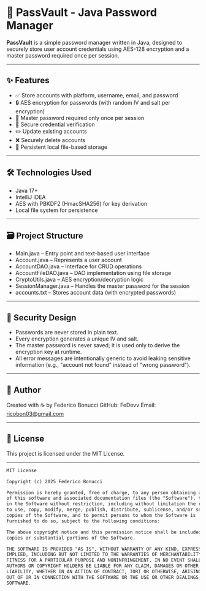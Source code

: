 # 📁 PassVault - Java Password Manager
**PassVault** is a simple password manager written in Java, designed to securely store user account credentials using AES-128 encryption and a master password required once per session.

---

## ✨ Features
- ✅ Store accounts with platform, username, email, and password
- 🔒 AES encryption for passwords (with random IV and salt per encryption)
- 🧠 Master password required only once per session
- 🔐 Secure credential verification
- ✏️ Update existing accounts
- ❌ Securely delete accounts
- 📂 Persistent local file-based storage

---

## 🛠️ Technologies Used
- Java 17+
- IntelliJ IDEA
- AES with PBKDF2 (HmacSHA256) for key derivation
- Local file system for persistence

---

## 🗃️ Project Structure
- Main.java – Entry point and text-based user interface
- Account.java – Represents a user account
- AccountDAO.java – Interface for CRUD operations
- AccountFileDAO.java – DAO implementation using file storage
- CryptoUtils.java – AES encryption/decryption logic
- SessionManager.java – Handles the master password for the session
- accounts.txt – Stores account data (with encrypted passwords)

---

## 🔐 Security Design
- Passwords are never stored in plain text.
- Every encryption generates a unique IV and salt.
- The master password is never saved; it is used only to derive the encryption key at runtime.
- All error messages are intentionally generic to avoid leaking sensitive information (e.g., "account not found" instead of "wrong password").

---

## 👤 Author
Created with ☕ by Federico Bonucci
GitHub: FeDevv
Email: ricobon03@gmail.com

---

## 📄 License

This project is licensed under the MIT License.

---

```txt
MIT License

Copyright (c) 2025 Federico Bonucci

Permission is hereby granted, free of charge, to any person obtaining a copy  
of this software and associated documentation files (the "Software"), to deal  
in the Software without restriction, including without limitation the rights  
to use, copy, modify, merge, publish, distribute, sublicense, and/or sell  
copies of the Software, and to permit persons to whom the Software is  
furnished to do so, subject to the following conditions:

The above copyright notice and this permission notice shall be included in all  
copies or substantial portions of the Software.

THE SOFTWARE IS PROVIDED "AS IS", WITHOUT WARRANTY OF ANY KIND, EXPRESS OR  
IMPLIED, INCLUDING BUT NOT LIMITED TO THE WARRANTIES OF MERCHANTABILITY,  
FITNESS FOR A PARTICULAR PURPOSE AND NONINFRINGEMENT. IN NO EVENT SHALL THE  
AUTHORS OR COPYRIGHT HOLDERS BE LIABLE FOR ANY CLAIM, DAMAGES OR OTHER  
LIABILITY, WHETHER IN AN ACTION OF CONTRACT, TORT OR OTHERWISE, ARISING FROM,  
OUT OF OR IN CONNECTION WITH THE SOFTWARE OR THE USE OR OTHER DEALINGS IN THE  
SOFTWARE.
```

